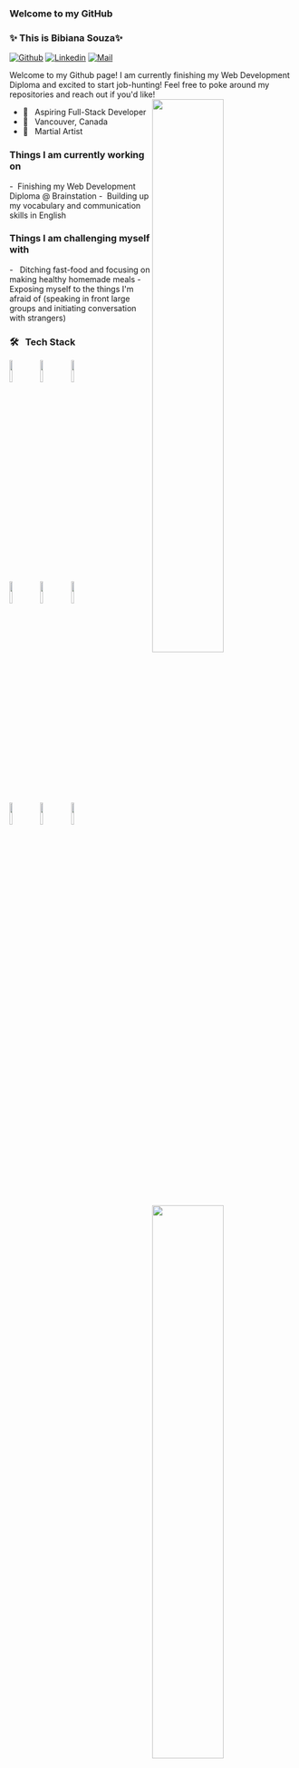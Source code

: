 ### Welcome to my GitHub

<!-- Thank you Fernando Roldan for the awesome template!! -->

### ✨ This is Bibiana Souza✨

[![Github](https://img.shields.io/badge/-Github-000?style=flat&logo=Github&logoColor=white)](https://github.com/bibschan)
[![Linkedin](https://img.shields.io/badge/-LinkedIn-blue?style=flat&logo=Linkedin&logoColor=white)](https://www.linkedin.com/in/bibiana-souza/)
[![Mail](https://img.shields.io/badge/-Email-c14438?style=flat&logo=Gmail&logoColor=white)](mailto:souzabibiana@hotmail.com)

<p> Welcome to my Github page! I am currently finishing my Web Development Diploma and excited to start job-hunting! Feel free to poke around my repositories and reach out if you'd like! 
  <br/>
<img align="right" src="https://cdn.discordapp.com/attachments/705529523491307574/774845946898153472/bibi.png" width="50%" height="auto" />
  <!-- Thank you https://www.fiverr.com/audipriatna for the amazing image! -->

- 🌱 &nbsp; Aspiring Full-Stack Developer
- 📍 &nbsp; Vancouver, Canada
- 🥋 &nbsp; Martial Artist

<h3> Things I am currently working on </h3>
- &nbsp;Finishing my Web Development Diploma @ Brainstation 
- &nbsp;Building up my vocabulary and communication skills in English


<h3> Things I am challenging myself with </h3>
- &nbsp; Ditching fast-food and focusing on making healthy homemade meals 
- &nbsp; Exposing myself to the things I'm afraid of (speaking in front large groups and initiating conversation with strangers)

<br />
<img width="50%" align="right" src="https://github-readme-stats.vercel.app/api?username=bibschan&show_icons=true&hide_border=true"/>
<h3>🛠 &nbsp; Tech Stack</h3>

<code><img width="10%" src="https://www.vectorlogo.zone/logos/w3_html5/w3_html5-ar21.svg"></code>
<code><img width="10%" src="https://www.vectorlogo.zone/logos/sass-lang/sass-lang-ar21.svg"></code>
<code><img width="10%" src="https://www.vectorlogo.zone/logos/javascript/javascript-horizontal.svg"></code>
<br />
<code><img width="10%" src="https://www.vectorlogo.zone/logos/reactjs/reactjs-ar21.svg"></code>
<code><img width="10%" src="https://www.vectorlogo.zone/logos/nodejs/nodejs-ar21.svg"></code>
<code><img width="10%" src="https://www.vectorlogo.zone/logos/java/java-ar21.svg"></code>
<br />
<code><img width="10%" src="https://www.vectorlogo.zone/logos/sequelizejs/sequelizejs-ar21.svg"></code>
<code><img width="10%" src="https://www.vectorlogo.zone/logos/postgresql/postgresql-ar21.svg"></code>
<code><img width="10%" src="https://www.vectorlogo.zone/logos/expressjs/expressjs-ar21.svg"></code>
